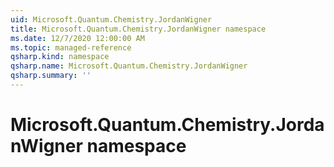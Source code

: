 ```yaml
---
uid: Microsoft.Quantum.Chemistry.JordanWigner
title: Microsoft.Quantum.Chemistry.JordanWigner namespace
ms.date: 12/7/2020 12:00:00 AM
ms.topic: managed-reference
qsharp.kind: namespace
qsharp.name: Microsoft.Quantum.Chemistry.JordanWigner
qsharp.summary: ''
---
```


# Microsoft.Quantum.Chemistry.JordanWigner namespace



